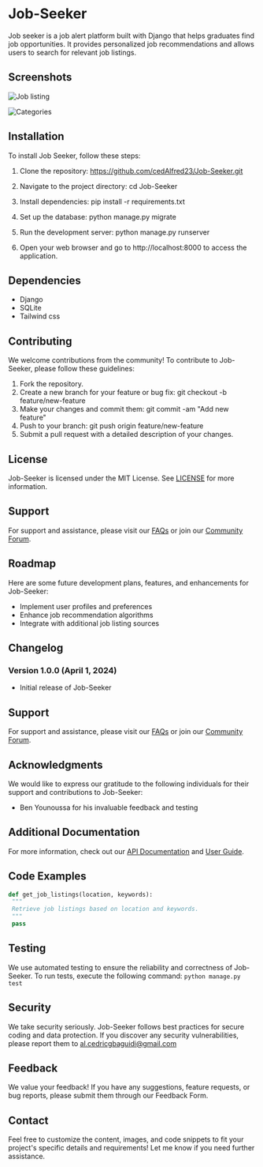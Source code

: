 # **Job-Seeker**

Job seeker is a job alert platform built with Django that helps graduates find job opportunities. It provides personalized job recommendations and allows users to search for relevant job listings.

## Screenshots
![Job listing](https://drive.google.com/file/d/1je7oocoLUK3FZ794Kb5yTbPxaOv8Vhtj/view?usp=sharing)

![Categories](https://myoctocat.com/assets/images/base-octocat.svg)

## Installation

To install Job Seeker, follow these steps:

1. Clone the repository:
https://github.com/cedAlfred23/Job-Seeker.git

2. Navigate to the project directory:
cd Job-Seeker

3. Install dependencies:
pip install -r requirements.txt

4. Set up the database:
python manage.py migrate

5. Run the development server:
python manage.py runserver

6. Open your web browser and go to http://localhost:8000 to access the application.

## Dependencies

- Django
- SQLite
- Tailwind css

## Contributing

We welcome contributions from the community! To contribute to Job-Seeker, please follow these guidelines:

1. Fork the repository.
2. Create a new branch for your feature or bug fix:
git checkout -b feature/new-feature
3. Make your changes and commit them:
git commit -am "Add new feature"
4. Push to your branch:
git push origin feature/new-feature
5. Submit a pull request with a detailed description of your changes.

## License

Job-Seeker is licensed under the MIT License. See [LICENSE](LICENSE) for more information.

## Support

For support and assistance, please visit our [FAQs](https://example.com/faqs) or join our [Community Forum](https://example.com/forum).

## Roadmap
Here are some future development plans, features, and enhancements for Job-Seeker:
- Implement user profiles and preferences
- Enhance job recommendation algorithms
- Integrate with additional job listing sources

## Changelog

### Version 1.0.0 (April 1, 2024)
- Initial release of Job-Seeker

## Support

For support and assistance, please visit our [FAQs](https://example.com/faqs) or join our [Community Forum](https://example.com/forum).

## Acknowledgments

We would like to express our gratitude to the following individuals for their support and contributions to Job-Seeker:

- Ben Younoussa for his invaluable feedback and testing

## Additional Documentation
For more information, check out our [API Documentation](https://example.com/api-docs) and [User Guide](https://example.com/user-guide).

## Code Examples

```python
def get_job_listings(location, keywords):
 """
 Retrieve job listings based on location and keywords.
 """
 pass
```

## Testing
We use automated testing to ensure the reliability and correctness of Job-Seeker. To run tests, execute the following command:
```python manage.py test```

## Security
We take security seriously. Job-Seeker follows best practices for secure coding and data protection. If you discover any security vulnerabilities, please report them to al.cedricgbaguidi@gmail.com

## Feedback
We value your feedback! If you have any suggestions, feature requests, or bug reports, please submit them through our Feedback Form.

## Contact
Feel free to customize the content, images, and code snippets to fit your project's specific details and requirements! Let me know if you need further assistance.
